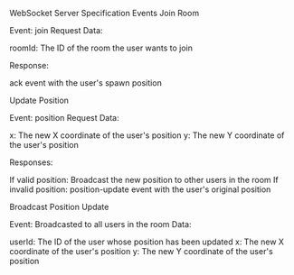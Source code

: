 WebSocket Server Specification
Events
Join Room

Event: join
Request Data:

roomId: The ID of the room the user wants to join


Response:

ack event with the user's spawn position



Update Position

Event: position
Request Data:

x: The new X coordinate of the user's position
y: The new Y coordinate of the user's position


Responses:

If valid position: Broadcast the new position to other users in the room
If invalid position: position-update event with the user's original position



Broadcast Position Update

Event: Broadcasted to all users in the room
Data:

userId: The ID of the user whose position has been updated
x: The new X coordinate of the user's position
y: The new Y coordinate of the user's position
